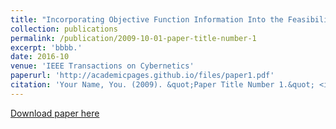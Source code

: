 ```yaml
---
title: "Incorporating Objective Function Information Into the Feasibility Rule for Constrained Evolutionary Optimization"
collection: publications
permalink: /publication/2009-10-01-paper-title-number-1
excerpt: 'bbbb.'
date: 2016-10
venue: 'IEEE Transactions on Cybernetics'
paperurl: 'http://academicpages.github.io/files/paper1.pdf'
citation: 'Your Name, You. (2009). &quot;Paper Title Number 1.&quot; <i>Journal 1</i>. 1(1).'
---
```


[Download paper here](http://academicpages.github.io/files/paper1.pdf)
